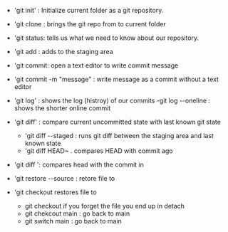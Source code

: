 - 'git init' : Initialize current folder as a git repository.
- 'git clone <url> : brings the git repo from <url> to current folder
- 'git status: tells us what we need to know about our repository.

- 'git add <file> : adds <file> to the staging area
- 'git commit: open a text editor to write commit message
-  'git commit -m "message" : write message as a commit without a text editor

- 'git log' : shows the log (histroy) of our commits
   -git log --oneline : shows the shorter online commit

- 'git diff' : compare current uncommitted state with last known git state
  - 'git diff --staged : runs git diff between the staging area and last known state
  - 'git diff HEAD~<number> . compares HEAD with commit <number> ago <relative>
 - 'git diff <hash>': compares head with the commit in <hash>
- 'git restore --source <hash or head> <file> : retore file to <hash or head>
- 'git checkout <hash or head> <file> restores file to <hash or head>

  - git checkout <hash or head> if you forget the file you end up in detach
  - git chekcout main : go back to main 
  - git switch main : go back to main

 
 

